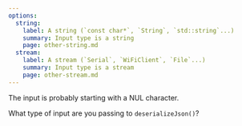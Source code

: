 ```yaml
---
options:
  string:
    label: A string (`const char*`, `String`, `std::string`...)
    summary: Input type is a string
    page: other-string.md
  stream:
    label: A stream (`Serial`, `WiFiClient`, `File`...)
    summary: Input type is a stream
    page: other-stream.md
---
```


The input is probably starting with a NUL character.

What type of input are you passing to `deserializeJson()`?
